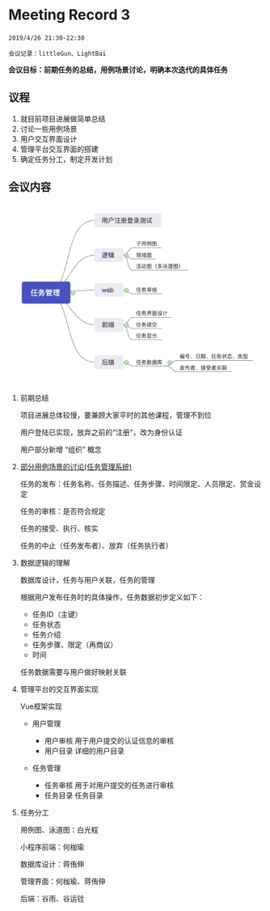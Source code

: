 # Meeting Record 3

`2019/4/26 21:30-22:30`

`会议记录：littleGun、LightBai`

**会议目标：前期任务的总结，用例场景讨论，明确本次迭代的具体任务**

## 议程

1. 就目前项目进展做简单总结
2. 讨论一些用例场景
3. 用户交互界面设计
4. 管理平台交互界面的搭建
5. 确定任务分工，制定开发计划

## 会议内容

![](images/meeting3.png)

1. 前期总结

   项目进展总体较慢，要兼顾大家平时的其他课程，管理不到位

   用户登陆已实现，放弃之前的“注册”，改为身份认证

   用户部分新增 “组织” 概念

2. [部分用例场景的讨论(任务管理系统)](https://sysu-gfs-3.github.io/Dashboard/UseCases/index)

   任务的发布：任务名称、任务描述、任务步骤、时间限定、人员限定、赏金设定

   任务的审核：是否符合规定

   任务的接受、执行、核实

   任务的中止（任务发布者）、放弃（任务执行者）

3. 数据逻辑的理解

   数据库设计，任务与用户关联，任务的管理

   根据用户发布任务时的具体操作，任务数据初步定义如下：

   - 任务ID（主键）
   - 任务状态
   - 任务介绍
   - 任务步骤、限定（再商议）
   - 时间

   任务数据需要与用户做好映射关联

4. 管理平台的交互界面实现

   Vue框架实现

   - 用户管理
     - 用户审核 用于用户提交的认证信息的审核
     - 用户目录 详细的用户目录

   - 任务管理
     - 任务审核 用于对用户提交的任务进行审核
     - 任务目录 任务目录

5. 任务分工

   用例图、泳道图：白光程

   小程序前端：何枷瑜

   数据库设计：蒋侑伸

   管理界面：何枷瑜、蒋侑伸

   后端：谷雨、谷运铨